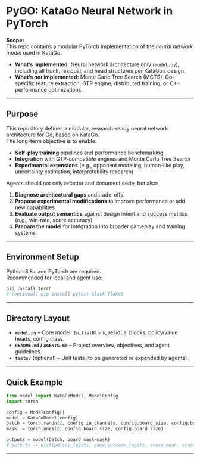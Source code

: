 # PyGO: KataGo Neural Network in PyTorch

**Scope:**  
This repo contains a modular PyTorch implementation of the *neural network model* used in KataGo.  
- **What’s implemented:** Neural network architecture only (`model.py`), including all trunk, residual, and head structures per KataGo’s design.  
- **What’s *not* implemented:** Monte Carlo Tree Search (MCTS), Go-specific feature extraction, GTP engine, distributed training, or C++ performance optimizations.

---

## Purpose

This repository defines a modular, research-ready neural network architecture for Go, based on KataGo.  
The long-term objective is to enable:
- **Self-play training** pipelines and performance benchmarking  
- **Integration** with GTP-compatible engines and Monte Carlo Tree Search  
- **Experimental extensions** (e.g., opponent modeling, human-like play, uncertainty estimation, interpretability research)

Agents should not only refactor and document code, but also:
1. **Diagnose architectural gaps** and trade-offs  
2. **Propose experimental modifications** to improve performance or add new capabilities  
3. **Evaluate output semantics** against design intent and success metrics (e.g., win-rate, score accuracy)  
4. **Prepare the model** for integration into broader gameplay and training systems

---

## Environment Setup

Python 3.8+ and PyTorch are required.  
Recommended for local and agent use:

```bash
pip install torch
# (optional) pip install pytest black flake8
````

---

## Directory Layout

* **`model.py`** – Core model: `InitialBlock`, residual blocks, policy/value heads, config class.
* **`README.md` / `AGENTS.md`** – Project overview, objectives, and agent guidelines.
* **`tests/`** (optional) – Unit tests (to be generated or expanded by agents).

---

## Quick Example

```python
from model import KataGoModel, ModelConfig
import torch

config = ModelConfig()
model = KataGoModel(config)
batch = torch.randn(2, config.in_channels, config.board_size, config.board_size)
mask  = torch.ones(2, config.board_size, config.board_size)

outputs = model(batch, board_mask=mask)
# outputs -> dict(policy_logits, game_outcome_logits, score_mean, score_stdev, ownership_map)
```

---


